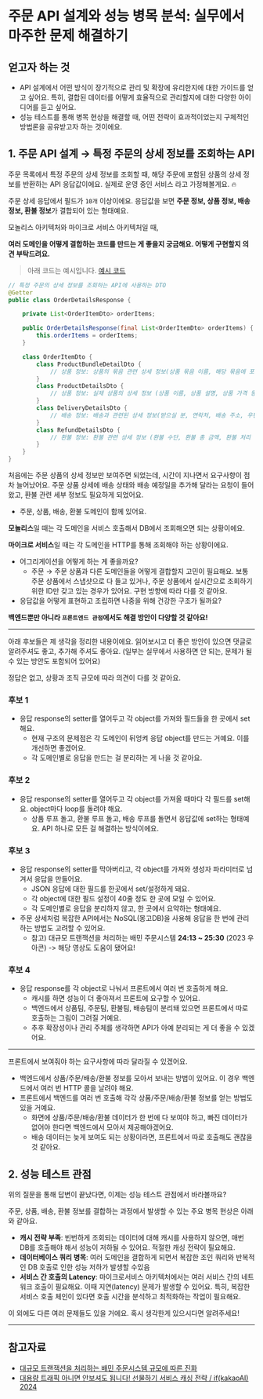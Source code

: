 # 주문 API 설계와 성능 병목 분석: 실무에서 마주한 문제 해결하기

## 얻고자 하는 것

- API 설계에서 어떤 방식이 장기적으로 관리 및 확장에 유리한지에 대한 가이드를 얻고 싶어요. 특히, 결합된 데이터를 어떻게 효율적으로 관리할지에 대한 다양한 아이디어를 듣고 싶어요.
- 성능 테스트를 통해 병목 현상을 해결할 때, 어떤 전략이 효과적이었는지 구체적인 방법론을 공유받고자 하는 것이에요.

## 1. 주문 API 설계 → 특정 주문의 상세 정보를 조회하는 API

주문 목록에서 특정 주문의 상세 정보를 조회할 때, 해당 주문에 포함된 상품의 상세 정보를 반환하는 API 응답값이에요. 실제로 운영 중인 서비스 라고 가정해볼게요. 🔥

주문 상세 응답에서 필드가 `10개` 이상이에요.
응답값을 보면 **주문 정보, 상품 정보, 배송 정보, 환불 정보**가 결합되어 있는 형태예요.

모놀리스 아키텍처와 마이크로 서비스 아키텍처일 때,

**여러 도메인을 어떻게 결합하는 코드를 만드는 게 좋을지 궁금해요. 어떻게 구현할지 의견 부탁드려요.**

> 아래 코드는 예시입니다. [예시 코드](https://github.com/sipe-team/3-1_spurt/tree/main/playground/devfancy/java-springboot-order-perf-optimizer)

```java
// 특정 주문의 상세 정보를 조회하는 API에 사용하는 DTO
@Getter
public class OrderDetailsResponse {

    private List<OrderItemDto> orderItems;

    public OrderDetailsResponse(final List<OrderItemDto> orderItems) {
        this.orderItems = orderItems;
    }

    class OrderItemDto {
        class ProductBundleDetailDto {
            // 상품 정보: 상품의 묶음 관련 상세 정보(상품 묶음 이름, 해당 묶음에 포함된 상품의 수량)
        }
        class ProductDetailsDto {
            // 상품 정보: 실제 상품의 상세 정보 (상품 이름, 상품 설명, 상품 가격 등)
        }
        class DeliveryDetailsDto {
            // 배송 정보: 배송과 관련된 상세 정보(받으실 분, 연락처, 배송 주소, 우편 번호, 가게 비밀 번호, 배송 메모 등)
        }
        class RefundDetailsDto {
            // 환불 정보: 환불 관련 상세 정보 (환불 수단, 환불 총 금액, 환불 처리 상태 등)
        }
    }
}
```

처음에는 주문 상품의 상세 정보만 보여주면 되었는데, 시간이 지나면서 요구사항이 점차 늘어났어요. 주문 상품 상세에 배송 상태와 배송 예정일을 추가해 달라는 요청이 들어왔고, 환불 관련 세부 정보도 필요하게 되었어요.

- 주문, 상품, 배송, 환불 도메인이 함께 있어요.

**모놀리스**일 때는 각 도메인을 서비스 호출해서 DB에서 조회해오면 되는 상황이에요.

**마이크로 서비스**일 때는 각 도메인을 HTTP를 통해 조회해야 하는 상황이에요.

- 어그리게이션을 어떻게 하는 게 좋을까요?
    - 주문 → 주문 상품과 다른 도메인들을 어떻게 결합할지 고민이 필요해요. 보통 주문 상품에서 스냅샷으로 다 들고 있거나, 주문 상품에서 실시간으로 조회하기 위한 ID만 갖고 있는 경우가 있어요. 구현 방향에 따라 다를 것 같아요.
- 응답값을 어떻게 표현하고 조립하면 나중을 위해 건강한 구조가 될까요?

**백엔드뿐만 아니라 `프론트엔드 관점`에서도 해결 방안이 다양할 것 같아요!**

---

아래 후보들은 제 생각을 정리한 내용이에요. 읽어보시고 더 좋은 방안이 있으면 댓글로 알려주셔도 좋고, 추가해 주셔도 좋아요. (일부는 실무에서 사용하면 안 되는, 문제가 될 수 있는 방안도 포함되어 있어요)

정답은 없고, 상황과 조직 규모에 따라 의견이 다를 것 같아요.

### 후보 1

- 응답 response의 setter를 열어두고 각 object를 가져와 필드들을 한 곳에서 set해요.
    - 현재 구조의 문제점은 각 도메인이 뒤엉켜 응답 object를 만드는 거예요. 이를 개선하면 좋겠어요.
    - 각 도메인별로 응답을 만드는 걸 분리하는 게 나을 것 같아요.

### 후보 2

- 응답 response의 setter를 열어두고 각 object를 가져올 때마다 각 필드를 set해요. object마다 loop를 돌려야 해요.
    - 상품 루프 돌고, 환불 루프 돌고, 배송 루프를 돌면서 응답값에 set하는 형태예요. API 하나로 모든 걸 해결하는 방식이에요.

### 후보 3

- 응답 response의 setter를 막아버리고, 각 object를 가져와 생성자 파라미터로 넘겨서 응답을 만들어요.
    - JSON 응답에 대한 필드를 한곳에서 set/설정하게 돼요.
    - 각 object에 대한 필드 설정이 40줄 정도 한 곳에 모일 수 있어요.
    - 각 도메인별로 응답을 분리하지 않고, 한 곳에서 요약하는 형태예요.
- 주문 상세처럼 복잡한 API에서는 NoSQL(몽고DB)을 사용해 응답을 한 번에 관리하는 방법도 고려할 수 있어요.
    - 참고) 대규모 트랜잭션을 처리하는 배민 주문시스템 **24:13 ~ 25:30** (2023 우아콘) -> 해당 영상도 도움이 됐어요!

### 후보 4

- 응답 response를 각 object로 나눠서 프론트에서 여러 번 호출하게 해요.
    - 캐시를 하면 성능이 더 좋아져서 프론트에 요구할 수 있어요.
    - 백엔드에서 상품팀, 주문팀, 환불팀, 배송팀이 분리돼 있으면 프론트에서 따로 호출하는 그림이 그려질 거예요.
    - 추후 확장성이나 관리 주체를 생각하면 API가 아예 분리되는 게 더 좋을 수 있겠어요.

---

프론트에서 보여줘야 하는 요구사항에 따라 달라질 수 있겠어요.

- 백엔드에서 상품/주문/배송/환불 정보를 모아서 보내는 방법이 있어요. 이 경우 백엔드에서 여러 번 HTTP 콜을 날려야 해요.
- 프론트에서 백엔드를 여러 번 호출해 각각 상품/주문/배송/환불 정보를 얻는 방법도 있을 거예요.
    - 화면에 상품/주문/배송/환불 데이터가 한 번에 다 보여야 하고, 빠진 데이터가 없어야 한다면 백엔드에서 모아서 제공해야겠어요.
    - 배송 데이터는 늦게 보여도 되는 상황이라면, 프론트에서 따로 호출해도 괜찮을 것 같아요.


## 2. 성능 테스트 관점

위의 질문을 통해 답변이 끝났다면, 이제는 성능 테스트 관점에서 바라볼까요?

주문, 상품, 배송, 환불 정보를 결합하는 과정에서 발생할 수 있는 주요 병목 현상은 아래와 같아요.

- **캐시 전략 부족**: 빈번하게 조회되는 데이터에 대해 캐시를 사용하지 않으면, 매번 DB를 호출해야 해서 성능이 저하될 수 있어요. 적절한 캐싱 전략이 필요해요.
- **데이터베이스 쿼리 병목**: 여러 도메인을 결합하게 되면서 복잡한 조인 쿼리와 반복적인 DB 호출로 인한 성능 저하가 발생할 수있음
- **서비스 간 호출의 Latency**: 마이크로서비스 아키텍처에서는 여러 서비스 간의 네트워크 호출이 필요해요. 이때 지연(latency) 문제가 발생할 수 있어요. 특히, 복잡한 서비스 호출 체인이 있다면 호출 시간을 분석하고 최적화하는 작업이 필요해요.

이 외에도 다른 여러 문제들도 있을 거에요. 혹시 생각한게 있으시다면 알려주세요!

---

## 참고자료

- [대규모 트랜잭션을 처리하는 배민 주문시스템 규모에 따른 진화](https://www.youtube.com/watch?v=704qQs6KoUk&ab_channel=%EC%9A%B0%EC%95%84%ED%95%9C%ED%85%8C%ED%81%AC)
- [대용량 트래픽 아니면 안보셔도 됩니다! 선물하기 서비스 캐싱 전략 / if(kakaoAI) 2024](https://www.youtube.com/watch?v=BUV4A2F9i7w&t=1s&ab_channel=kakaotech)
